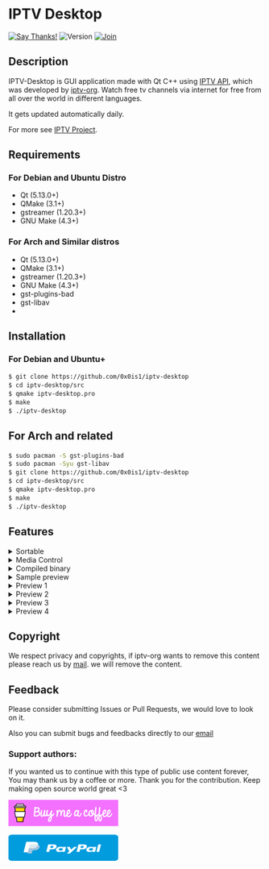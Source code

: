 # IPTV Desktop
[![Say Thanks!](https://img.shields.io/badge/Say%20Thanks-!-1EAEDB.svg)](https://saythanks.io/to/0x0is1off@gmail.com)
![Version](https://img.shields.io/badge/Version-1.0-red)
[![Join](https://img.shields.io/badge/Join-Discord-blue)](https://discord.gg/PyzaTzs2cF)


## Description
IPTV-Desktop is GUI application made with Qt C++ using [IPTV API](https://github.com/iptv-org/api), which was developed by [iptv-org](https://github.com/iptv-org). Watch free tv channels via internet for free from all over the world in different languages.

It gets updated automatically daily.

For more see [IPTV Project](https://github.com/iptv-org/iptv).


## Requirements
### For Debian and Ubuntu Distro

- Qt (5.13.0+)
- QMake (3.1+)
- gstreamer (1.20.3+)
- GNU Make (4.3+)

### For Arch and Similar distros
- Qt (5.13.0+)
- QMake (3.1+)
- gstreamer (1.20.3+)
- GNU Make (4.3+)
- gst-plugins-bad
- gst-libav
- 
## Installation
### For Debian and Ubuntu+

```sh
$ git clone https://github.com/0x0is1/iptv-desktop
$ cd iptv-desktop/src
$ qmake iptv-desktop.pro
$ make
$ ./iptv-desktop
```
## For Arch and related

```sh
$ sudo pacman -S gst-plugins-bad
$ sudo pacman -Syu gst-libav
$ git clone https://github.com/0x0is1/iptv-desktop
$ cd iptv-desktop/src
$ qmake iptv-desktop.pro
$ make
$ ./iptv-desktop
```


## Features

<details>
    <summary>
        Sortable
    </summary>
    <img src="./previews/preview1.png">
</details>
<details>
    <summary>
        Media Control
    </summary>
    <img src="./previews/preview2.png">
</details>
<details>
    <summary>
        Compiled binary
    </summary>
    Compiled binary file is also attached in this project. It may work, if Qt libraries are available at your pc.
</details>
<details>
    <summary>
        Sample preview
    </summary>
    <img src="./previews/preview3.png">
</details>
<details>
    <summary>
        Preview 1
    </summary>
    <img src="./previews/preview4.png">
</details>
<details>
    <summary>
        Preview 2
    </summary>
    <img src="./previews/preview5.png">
</details>
<details>
    <summary>
        Preview 3
    </summary>
    <img src="./previews/preview6.png">
</details>
<details>
    <summary>
        Preview 4
    </summary>
    <img src="./previews/preview7.png">
</details>

## Copyright
We respect privacy and copyrights, if iptv-org wants to remove this content please reach us by [mail](mailto:://0x0is1@protonmail.com). we will remove the content.

## Feedback

Please consider submitting Issues or Pull Requests, we would love to look on it.

Also you can submit bugs and feedbacks directly to our [email](mailto:://0x0is1@protonmail.com)


### **Support authors**:

If you wanted us to continue  with this type of public use content forever, You may thank us by a coffee or more. Thank you for the contribution. Keep making open source world great <3

[![Donate](https://raw.githubusercontent.com/0x0is1/inproject-asset-container/master//default-pink.png)](https://www.buymeacoffee.com/6dciIwk)

[![Donate](https://raw.githubusercontent.com/0x0is1/inproject-asset-container/master//-460.png)](https://paypal.me/0x0is1?locale.x=en_GB)
